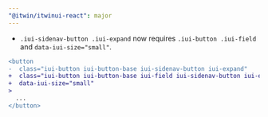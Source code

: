 ```yaml
---
"@itwin/itwinui-react": major
---
```


- `.iui-sidenav-button .iui-expand` now requires `.iui-button .iui-field` and `data-iui-size="small"`.

```diff
<button
-  class="iui-button iui-button-base iui-sidenav-button iui-expand"
+  class="iui-button iui-button-base iui-field iui-sidenav-button iui-expand"
+  data-iui-size="small"
>
  ...
</button>
```
